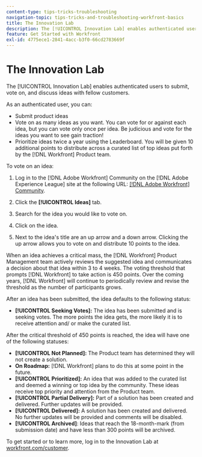 ```yaml
---
content-type: tips-tricks-troubleshooting
navigation-topic: tips-tricks-and-troubleshooting-workfront-basics
title: The Innovation Lab
description: The [!UICONTROL Innovation Lab] enables authenticated users to submit, vote on, and discuss ideas with fellow customers.
feature: Get Started with Workfront
exl-id: 4775ece1-2841-4acc-b3f0-66cd2783669f
---
```

# The Innovation Lab

The [!UICONTROL Innovation Lab] enables authenticated users to submit, vote on, and discuss ideas with fellow customers.

As an authenticated user, you can:

* Submit product ideas
* Vote on as many ideas as you want. You can vote for or against each idea, but you can vote only once per idea. Be judicious and vote for the ideas you want to see gain traction!
* Prioritize ideas twice a year using the Leaderboard. You will be given 10 additional points to distribute across a curated list of top ideas put forth by the [!DNL Workfront] Product team.

To vote on an idea:

1. Log in to the [!DNL Adobe Workfront] Community on the [!DNL Adobe Experience League] site at the following URL:  [[!DNL Adobe Workfront] Community](https://experienceleaguecommunities.adobe.com/t5/workfront/ct-p/workfront).

1. Click the **[!UICONTROL Ideas]** tab.

1. Search for the idea you would like to vote on.
1. Click on the idea.
1. Next to the idea's title are an up arrow and a down arrow. Clicking the up arrow allows you to vote on and distribute 10 points to the idea.

When an idea achieves a critical mass, the [!DNL Workfront] Product Management team actively reviews the suggested idea and communicates a decision about that idea within 3 to 4 weeks. The voting threshold that prompts [!DNL Workfront] to take action is 450 points. Over the coming years, [!DNL Workfront] will continue to periodically review and revise the threshold as the number of participants grows.

After an idea has been submitted, the idea defaults to the following status:

* **[!UICONTROL Seeking Votes]:** The idea has been submitted and is seeking votes. The more points the idea gets, the more likely it is to receive attention and/ or make the curated list.

After the critical threshold of 450 points is reached, the idea will have one of the following statuses:

* **[!UICONTROL Not Planned]:** The Product team has determined they will not create a solution.
* **On Roadmap:** [!DNL Workfront] plans to do this at some point in the future.
* **[!UICONTROL Prioritized]:** An idea that was added to the curated list and deemed a winning or top idea by the community. These ideas receive top priority and attention from the Product team.
* **[!UICONTROL Partial Delivery]:** Part of a solution has been created and delivered. Further updates will be provided.
* **[!UICONTROL Delivered]:** A solution has been created and delivered. No further updates will be provided and comments will be disabled.
* **[!UICONTROL Archived]**: Ideas that reach the 18-month-mark (from submission date) and have less than 300 points will be archived.

To get started or to learn more, log in to the Innovation Lab at  [workfront.com/customer](https://www.workfront.com/customer).
